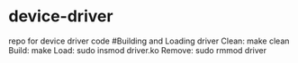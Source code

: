 # device-driver
repo for device driver code
#Building and Loading driver
Clean: make clean
Build: make
Load: sudo insmod driver.ko
Remove: sudo rmmod driver
